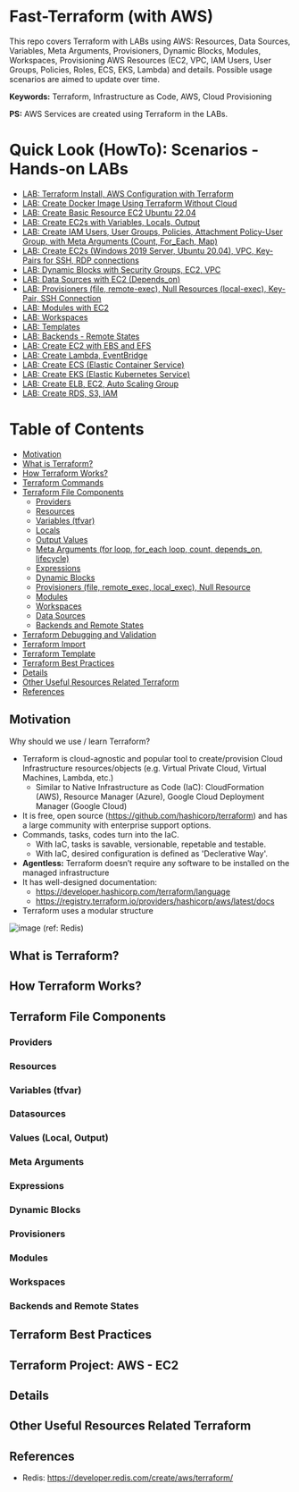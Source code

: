 # Fast-Terraform (with AWS)
This repo covers Terraform with LABs using AWS: Resources, Data Sources, Variables, Meta Arguments, Provisioners, Dynamic Blocks, Modules, Workspaces, Provisioning AWS Resources (EC2, VPC, IAM Users, User Groups, Policies, Roles, ECS, EKS, Lambda) and details. Possible usage scenarios are aimed to update over time.

**Keywords:** Terraform, Infrastructure as Code, AWS, Cloud Provisioning

**PS:** AWS Services are created using Terraform in the LABs. 

# Quick Look (HowTo): Scenarios - Hands-on LABs
- [LAB: Terraform Install, AWS Configuration with Terraform](https://github.com/omerbsezer/Fast-Terraform/blob/main/Terraform-Install-AWS-Configuration.md)
- [LAB: Create Docker Image Using Terraform Without Cloud](https://github.com/omerbsezer/Fast-Terraform/blob/main/Terraform-Docker-Without-Cloud.md)
- [LAB: Create Basic Resource EC2 Ubuntu 22.04](https://github.com/omerbsezer/Fast-Terraform/blob/main/Basic-Resource-EC2-Ubuntu.md)
- [LAB: Create EC2s with Variables, Locals, Output](https://github.com/omerbsezer/Fast-Terraform/blob/main/EC2-Variables-Locals-Output.md)
- [LAB: Create IAM Users, User Groups, Policies, Attachment Policy-User Group, with Meta Arguments (Count, For_Each, Map)](https://github.com/omerbsezer/Fast-Terraform/blob/main/IAM-User-Group-Policy-Count-ForEach-Map.md)
- [LAB: Create EC2s (Windows 2019 Server, Ubuntu 20.04), VPC, Key-Pairs for SSH, RDP connections](https://github.com/omerbsezer/Fast-Terraform/blob/main/EC2-VPC-Ubuntu-Win-SSH-RDP.md)
- [LAB: Dynamic Blocks with Security Groups, EC2, VPC](https://github.com/omerbsezer/Fast-Terraform/blob/main/SG-DynamicBlocks-VPC-EC2.md)
- [LAB: Data Sources with EC2 (Depends_on)](https://github.com/omerbsezer/Fast-Terraform/blob/main/Data-Sources-EC2.md)
- [LAB: Provisioners (file, remote-exec), Null Resources (local-exec), Key-Pair, SSH Connection](https://github.com/omerbsezer/Fast-Terraform/blob/main/Provisioners-Null-Resources.md)
- [LAB: Modules with EC2](https://github.com/omerbsezer/Fast-Terraform/blob/main/Modules-EC2.md)
- [LAB: Workspaces]()
- [LAB: Templates]()
- [LAB: Backends - Remote States]()
- [LAB: Create EC2 with EBS and EFS]()
- [LAB: Create Lambda, EventBridge]()
- [LAB: Create ECS (Elastic Container Service)]()
- [LAB: Create EKS (Elastic Kubernetes Service)]()
- [LAB: Create ELB, EC2, Auto Scaling Group]()
- [LAB: Create RDS, S3, IAM]()

# Table of Contents
- [Motivation](#motivation)
- [What is Terraform?](#what_is_terraform)
- [How Terraform Works?](#how_terrafom_works)
- [Terraform Commands](#terrafom_commands)
- [Terraform File Components](#terrafom_file_components)
  - [Providers](#providers)
  - [Resources](#resources)
  - [Variables (tfvar)](#variables)
  - [Locals](#locals)
  - [Output Values](#output_values)
  - [Meta Arguments (for loop, for_each loop, count, depends_on, lifecycle)](#meta_arguments)
  - [Expressions](#expressions)
  - [Dynamic Blocks](#dynamic_blocks)
  - [Provisioners (file, remote_exec, local_exec), Null Resource](#provisioners)
  - [Modules](#modules)
  - [Workspaces](#workspaces)
  - [Data Sources](#data_sources)
  - [Backends and Remote States](#backends_remote_states)
- [Terraform Debugging and Validation](#debugging_validation)
- [Terraform Import](#import)  
- [Terraform Template](#template)
- [Terraform Best Practices](#best_practice)
- [Details](#details)
- [Other Useful Resources Related Terraform](#resource)
- [References](#references)

## Motivation <a name="motivation"></a>

Why should we use / learn Terraform?
- Terraform is cloud-agnostic and popular tool to create/provision Cloud Infrastructure resources/objects (e.g. Virtual Private Cloud, Virtual Machines, Lambda, etc.)
  - Similar to Native Infrastructure as Code (IaC): CloudFormation (AWS), Resource Manager (Azure), Google Cloud Deployment Manager (Google Cloud) 
- It is free, open source (https://github.com/hashicorp/terraform) and has a large community with enterprise support options.
- Commands, tasks, codes turn into the IaC.
  - With IaC, tasks is savable, versionable, repetable and testable.
  - With IaC, desired configuration is defined as 'Declerative Way'.
- **Agentless:** Terraform doesn’t require any software to be installed on the managed infrastructure
- It has well-designed documentation:
  - https://developer.hashicorp.com/terraform/language
  - https://registry.terraform.io/providers/hashicorp/aws/latest/docs
- Terraform uses a modular structure  

![image](https://user-images.githubusercontent.com/10358317/228594238-dddc325b-6297-4eec-a1b2-aa3652e3d818.png) (ref: Redis)


## What is Terraform? <a name="what_is_terraform"></a>

## How Terraform Works? <a name="how_terrafom_works"></a>

## Terraform File Components <a name="terrafom_file_components"></a>

### Providers <a name="providers"></a>

### Resources <a name="resources"></a>

### Variables (tfvar) <a name="variables"></a>

### Datasources <a name="datasources"></a>

### Values (Local, Output) <a name="values"></a>

### Meta Arguments <a name="meta_arguments"></a>

### Expressions <a name="expressions"></a>

### Dynamic Blocks <a name="dynamic_blocks"></a>

### Provisioners <a name="provisioners"></a>

### Modules <a name="modules"></a>

### Workspaces <a name="workspaces"></a>

### Backends and Remote States <a name="backends_remote_states"></a>

## Terraform Best Practices <a name="best_practice"></a>

## Terraform Project: AWS - EC2 <a name="project1"></a>

## Details <a name="details"></a>

## Other Useful Resources Related Terraform <a name="resource"></a>

## References <a name="references"></a>
- Redis: https://developer.redis.com/create/aws/terraform/
